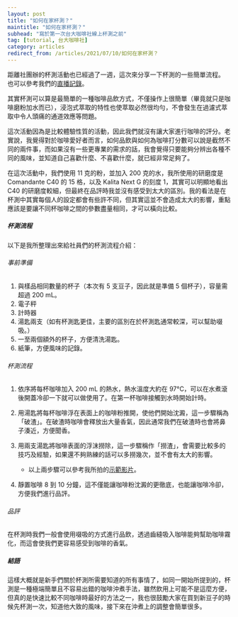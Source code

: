 ```yaml
---
layout: post
title: "如何在家杯測？"
maintitle: "如何在家杯測？"
subhead: "寫於第一次台大咖啡社線上杯測之前"
tag: [tutorial, 台大咖啡社]
category: articles
redirect_from: /articles/2021/07/10/如何在家杯測？
---
```


距離社團辦的杯測活動也已經過了一週，這次來分享一下杯測的一些簡單流程。  
也可以參考我們的[直播記錄](https://fb.watch/v/_lG3SDlp/)。

其實杯測可以算是最簡單的一種咖啡品飲方式，不僅操作上很簡單（畢竟就只是咖啡磨粉加水而已），浸泡式萃取的特性也使萃取必然很均勻，不會發生在過濾式萃取中令人頭痛的通道效應等問題。

這次活動因為是比較體驗性質的活動，因此我們就沒有讓大家進行咖啡的評分。老實說，我覺得對於咖啡愛好者而言，如何品飲與如何為咖啡打分數可以說是截然不同的兩件事，而如果沒有一些更專業的需求的話，我會覺得只要能夠分辨出各種不同的風味，並知道自己喜歡什麼、不喜歡什麼，就已經非常足夠了。

在這次活動中，我們使用 11 克的粉，並加入 200 克的水，我所使用的研磨度是 Comandante C40 的 15 格，以及 Kalita Next G 的刻度 1，其實可以明顯地看出 C40 的研磨度較細，但最終在品評時我並沒有感受到太大的區別。我的看法是在杯測中其實每個人的設定都會有些許不同，但其實這並不會造成太大的影響，重點應該是要讓不同杯咖啡之間的參數盡量相同，才可以橫向比較。

##### 杯測流程

以下是我所整理出來給社員們的杯測流程介紹：

###### 事前準備

1. 與樣品相同數量的杯子（本次有 5 支豆子，因此就是準備 5 個杯子），容量需超過 200 mL。
2. 電子秤
3. 計時器
4. 湯匙兩支（如有杯測匙更佳，主要的區別在於杯測匙通常較深，可以幫助啜吸。）
5. 一至兩個額外的杯子，方便清洗湯匙。
6. 紙筆，方便風味的記錄。

###### 杯測流程

1. 依序將每杯咖啡加入 200 mL 的熱水，熱水溫度大約在 97°C，可以在水煮滾後開蓋冷卻一下就可以做使用了。在第一杯咖啡接觸到水時開始計時。
2. 用湯匙將每杯咖啡浮在表面上的咖啡粉推開，使他們開始沈澱，這一步驟稱為「破渣」。在破渣時咖啡會釋放出大量香氣，因此通常我們在破渣時也會將鼻子湊近，方便聞香。
3. 用兩支湯匙將咖啡表面的浮沫撈除，這一步驟稱作「撈渣」，會需要比較多的技巧及經驗，如果還不夠熟練的話可以多撈幾次，並不會有太大的影響。 
   
   - 以上兩步驟可以參考我所拍的[示範影片](https://youtu.be/djZcIP9dsvo)。
4. 靜置咖啡 8 到 10 分鐘，這不僅能讓咖啡粉沈澱的更徹底，也能讓咖啡冷卻，方便我們進行品評。

###### 品評

在杯測時我們一般會使用啜吸的方式進行品飲，透過齒縫吸入咖啡能夠幫助咖啡霧化，而這會使我們更容易感受到咖啡的香氣。

##### 結語

這樣大概就是新手們關於杯測所需要知道的所有事情了，如同一開始所提到的，杯測是一種極端簡單且不容易出錯的咖啡沖煮手法，雖然飲用上可能不是這麼方便，但真的是快速比較不同咖啡時最好的方法之一，我也很鼓勵大家在買到新豆子的時候先杯測一次，知道他大致的風味，接下來在沖煮上的調整會簡單很多。